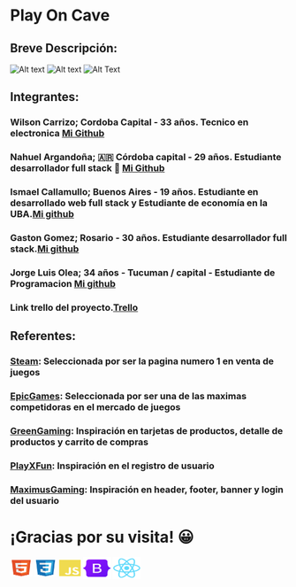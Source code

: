 # Play On Cave
## Breve Descripción: 
![Alt text](https://media.discordapp.net/attachments/1114643571967021119/1121140149967921294/WhatsApp_Image_2023-06-21_at_3.05.24_PM.jpeg?width=1187&height=670)
![Alt text](https://media.discordapp.net/attachments/1114643571967021119/1121140151310090421/WhatsApp_Image_2023-06-21_at_3.05.23_PM.jpeg?width=1188&height=670)
![Alt Text](https://media.discordapp.net/attachments/1114643571967021119/1121140150563520512/WhatsApp_Image_2023-06-21_at_3.05.23_PM_1.jpeg?width=1196&height=670)
## Integrantes:
### Wilson Carrizo; Cordoba Capital - 33 años. Tecnico en electronica [Mi Github](https://github.com/Wilsonc7)
### Nahuel Argandoña; 🇦🇷 Córdoba capital - 29 años. Estudiante desarrollador full stack 🐣 [Mi Github](https://github.com/Aubar48)
### Ismael Callamullo; Buenos Aires - 19 años. Estudiante en desarrollado web full stack y Estudiante de economía en la UBA.[Mi github](https://github.com/IsmaelAxel)
### Gaston Gomez; Rosario - 30 años. Estudiante desarrollador full stack.[Mi github](https://github.com/gastonutn)
### Jorge Luis Olea; 34 años - Tucuman / capital - Estudiante de Programacion [Mi github](https://github.com/jorgitoluis) 

### Link trello del proyecto.[Trello](https://trello.com/b/RdGmfW7u/proyecto-integrador)

## Referentes:
### [Steam](https://store.steampowered.com/?l=spanish): Seleccionada por ser la pagina numero 1 en venta de juegos
### [EpicGames](https://store.epicgames.com/es-ES/): Seleccionada por ser una de las maximas competidoras en el mercado de juegos
### [GreenGaming](https://www.greenmangaming.com/es/): Inspiración en tarjetas de productos, detalle de productos y carrito de compras
### [PlayXFun](https://www.playxfun.com/): Inspiración en el registro de usuario
### [MaximusGaming](https://www.maximus.com.ar/): Inspiración en header, footer, banner y login del usuario
# ¡Gracias por su visita! 😀

<section>
  <img align="center" alt="HTML" height="30" width="40" src="https://raw.githubusercontent.com/devicons/devicon/master/icons/html5/html5-original.svg"> 
  <img align="center" alt="CSS" height="30" width="40" src="https://raw.githubusercontent.com/devicons/devicon/master/icons/css3/css3-original.svg"> 
  <img align="center" alt="JS" height="30" width="40" src="https://raw.githubusercontent.com/devicons/devicon/master/icons/javascript/javascript-plain.svg"> 
  <img align="center" alt="Bootstrap" height="40" width="50" src="https://raw.githubusercontent.com/devicons/devicon/master/icons/bootstrap/bootstrap-original.svg"> 
  <img align="center" alt="REACT" height="40" width="50" src="https://raw.githubusercontent.com/devicons/devicon/master/icons/react/react-original.svg">
</section>

